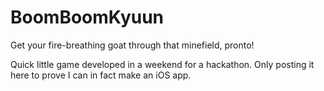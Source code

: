 # BoomBoomKyuun

Get your fire-breathing goat through that minefield, pronto! 

Quick little game developed in a weekend for a hackathon. Only posting it here to prove I can in fact make an iOS app.
